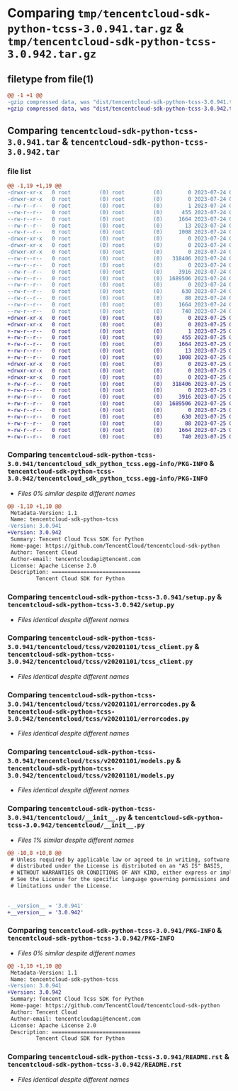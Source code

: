 # Comparing `tmp/tencentcloud-sdk-python-tcss-3.0.941.tar.gz` & `tmp/tencentcloud-sdk-python-tcss-3.0.942.tar.gz`

## filetype from file(1)

```diff
@@ -1 +1 @@
-gzip compressed data, was "dist/tencentcloud-sdk-python-tcss-3.0.941.tar", last modified: Mon Jul 24 00:44:53 2023, max compression
+gzip compressed data, was "dist/tencentcloud-sdk-python-tcss-3.0.942.tar", last modified: Tue Jul 25 04:26:35 2023, max compression
```

## Comparing `tencentcloud-sdk-python-tcss-3.0.941.tar` & `tencentcloud-sdk-python-tcss-3.0.942.tar`

### file list

```diff
@@ -1,19 +1,19 @@
-drwxr-xr-x   0 root         (0) root         (0)        0 2023-07-24 00:44:53.000000 tencentcloud-sdk-python-tcss-3.0.941/
-drwxr-xr-x   0 root         (0) root         (0)        0 2023-07-24 00:44:53.000000 tencentcloud-sdk-python-tcss-3.0.941/tencentcloud_sdk_python_tcss.egg-info/
--rw-r--r--   0 root         (0) root         (0)        1 2023-07-24 00:44:53.000000 tencentcloud-sdk-python-tcss-3.0.941/tencentcloud_sdk_python_tcss.egg-info/dependency_links.txt
--rw-r--r--   0 root         (0) root         (0)      455 2023-07-24 00:44:53.000000 tencentcloud-sdk-python-tcss-3.0.941/tencentcloud_sdk_python_tcss.egg-info/SOURCES.txt
--rw-r--r--   0 root         (0) root         (0)     1664 2023-07-24 00:44:53.000000 tencentcloud-sdk-python-tcss-3.0.941/tencentcloud_sdk_python_tcss.egg-info/PKG-INFO
--rw-r--r--   0 root         (0) root         (0)       13 2023-07-24 00:44:53.000000 tencentcloud-sdk-python-tcss-3.0.941/tencentcloud_sdk_python_tcss.egg-info/top_level.txt
--rw-r--r--   0 root         (0) root         (0)     1008 2023-07-24 00:44:53.000000 tencentcloud-sdk-python-tcss-3.0.941/setup.py
-drwxr-xr-x   0 root         (0) root         (0)        0 2023-07-24 00:44:53.000000 tencentcloud-sdk-python-tcss-3.0.941/tencentcloud/
-drwxr-xr-x   0 root         (0) root         (0)        0 2023-07-24 00:44:53.000000 tencentcloud-sdk-python-tcss-3.0.941/tencentcloud/tcss/
-drwxr-xr-x   0 root         (0) root         (0)        0 2023-07-24 00:44:53.000000 tencentcloud-sdk-python-tcss-3.0.941/tencentcloud/tcss/v20201101/
--rw-r--r--   0 root         (0) root         (0)   318406 2023-07-24 00:44:53.000000 tencentcloud-sdk-python-tcss-3.0.941/tencentcloud/tcss/v20201101/tcss_client.py
--rw-r--r--   0 root         (0) root         (0)        0 2023-07-24 00:44:53.000000 tencentcloud-sdk-python-tcss-3.0.941/tencentcloud/tcss/v20201101/__init__.py
--rw-r--r--   0 root         (0) root         (0)     3916 2023-07-24 00:44:53.000000 tencentcloud-sdk-python-tcss-3.0.941/tencentcloud/tcss/v20201101/errorcodes.py
--rw-r--r--   0 root         (0) root         (0)  1689506 2023-07-24 00:44:53.000000 tencentcloud-sdk-python-tcss-3.0.941/tencentcloud/tcss/v20201101/models.py
--rw-r--r--   0 root         (0) root         (0)        0 2023-07-24 00:44:53.000000 tencentcloud-sdk-python-tcss-3.0.941/tencentcloud/tcss/__init__.py
--rw-r--r--   0 root         (0) root         (0)      630 2023-07-24 00:44:53.000000 tencentcloud-sdk-python-tcss-3.0.941/tencentcloud/__init__.py
--rw-r--r--   0 root         (0) root         (0)       88 2023-07-24 00:44:53.000000 tencentcloud-sdk-python-tcss-3.0.941/setup.cfg
--rw-r--r--   0 root         (0) root         (0)     1664 2023-07-24 00:44:53.000000 tencentcloud-sdk-python-tcss-3.0.941/PKG-INFO
--rw-r--r--   0 root         (0) root         (0)      740 2023-07-24 00:44:53.000000 tencentcloud-sdk-python-tcss-3.0.941/README.rst
+drwxr-xr-x   0 root         (0) root         (0)        0 2023-07-25 04:26:35.000000 tencentcloud-sdk-python-tcss-3.0.942/
+drwxr-xr-x   0 root         (0) root         (0)        0 2023-07-25 04:26:35.000000 tencentcloud-sdk-python-tcss-3.0.942/tencentcloud_sdk_python_tcss.egg-info/
+-rw-r--r--   0 root         (0) root         (0)        1 2023-07-25 04:26:35.000000 tencentcloud-sdk-python-tcss-3.0.942/tencentcloud_sdk_python_tcss.egg-info/dependency_links.txt
+-rw-r--r--   0 root         (0) root         (0)      455 2023-07-25 04:26:35.000000 tencentcloud-sdk-python-tcss-3.0.942/tencentcloud_sdk_python_tcss.egg-info/SOURCES.txt
+-rw-r--r--   0 root         (0) root         (0)     1664 2023-07-25 04:26:35.000000 tencentcloud-sdk-python-tcss-3.0.942/tencentcloud_sdk_python_tcss.egg-info/PKG-INFO
+-rw-r--r--   0 root         (0) root         (0)       13 2023-07-25 04:26:35.000000 tencentcloud-sdk-python-tcss-3.0.942/tencentcloud_sdk_python_tcss.egg-info/top_level.txt
+-rw-r--r--   0 root         (0) root         (0)     1008 2023-07-25 04:26:35.000000 tencentcloud-sdk-python-tcss-3.0.942/setup.py
+drwxr-xr-x   0 root         (0) root         (0)        0 2023-07-25 04:26:35.000000 tencentcloud-sdk-python-tcss-3.0.942/tencentcloud/
+drwxr-xr-x   0 root         (0) root         (0)        0 2023-07-25 04:26:35.000000 tencentcloud-sdk-python-tcss-3.0.942/tencentcloud/tcss/
+drwxr-xr-x   0 root         (0) root         (0)        0 2023-07-25 04:26:35.000000 tencentcloud-sdk-python-tcss-3.0.942/tencentcloud/tcss/v20201101/
+-rw-r--r--   0 root         (0) root         (0)   318406 2023-07-25 04:26:35.000000 tencentcloud-sdk-python-tcss-3.0.942/tencentcloud/tcss/v20201101/tcss_client.py
+-rw-r--r--   0 root         (0) root         (0)        0 2023-07-25 04:26:35.000000 tencentcloud-sdk-python-tcss-3.0.942/tencentcloud/tcss/v20201101/__init__.py
+-rw-r--r--   0 root         (0) root         (0)     3916 2023-07-25 04:26:35.000000 tencentcloud-sdk-python-tcss-3.0.942/tencentcloud/tcss/v20201101/errorcodes.py
+-rw-r--r--   0 root         (0) root         (0)  1689506 2023-07-25 04:26:35.000000 tencentcloud-sdk-python-tcss-3.0.942/tencentcloud/tcss/v20201101/models.py
+-rw-r--r--   0 root         (0) root         (0)        0 2023-07-25 04:26:35.000000 tencentcloud-sdk-python-tcss-3.0.942/tencentcloud/tcss/__init__.py
+-rw-r--r--   0 root         (0) root         (0)      630 2023-07-25 04:26:35.000000 tencentcloud-sdk-python-tcss-3.0.942/tencentcloud/__init__.py
+-rw-r--r--   0 root         (0) root         (0)       88 2023-07-25 04:26:35.000000 tencentcloud-sdk-python-tcss-3.0.942/setup.cfg
+-rw-r--r--   0 root         (0) root         (0)     1664 2023-07-25 04:26:35.000000 tencentcloud-sdk-python-tcss-3.0.942/PKG-INFO
+-rw-r--r--   0 root         (0) root         (0)      740 2023-07-25 04:26:35.000000 tencentcloud-sdk-python-tcss-3.0.942/README.rst
```

### Comparing `tencentcloud-sdk-python-tcss-3.0.941/tencentcloud_sdk_python_tcss.egg-info/PKG-INFO` & `tencentcloud-sdk-python-tcss-3.0.942/tencentcloud_sdk_python_tcss.egg-info/PKG-INFO`

 * *Files 0% similar despite different names*

```diff
@@ -1,10 +1,10 @@
 Metadata-Version: 1.1
 Name: tencentcloud-sdk-python-tcss
-Version: 3.0.941
+Version: 3.0.942
 Summary: Tencent Cloud Tcss SDK for Python
 Home-page: https://github.com/TencentCloud/tencentcloud-sdk-python
 Author: Tencent Cloud
 Author-email: tencentcloudapi@tencent.com
 License: Apache License 2.0
 Description: ============================
         Tencent Cloud SDK for Python
```

### Comparing `tencentcloud-sdk-python-tcss-3.0.941/setup.py` & `tencentcloud-sdk-python-tcss-3.0.942/setup.py`

 * *Files identical despite different names*

### Comparing `tencentcloud-sdk-python-tcss-3.0.941/tencentcloud/tcss/v20201101/tcss_client.py` & `tencentcloud-sdk-python-tcss-3.0.942/tencentcloud/tcss/v20201101/tcss_client.py`

 * *Files identical despite different names*

### Comparing `tencentcloud-sdk-python-tcss-3.0.941/tencentcloud/tcss/v20201101/errorcodes.py` & `tencentcloud-sdk-python-tcss-3.0.942/tencentcloud/tcss/v20201101/errorcodes.py`

 * *Files identical despite different names*

### Comparing `tencentcloud-sdk-python-tcss-3.0.941/tencentcloud/tcss/v20201101/models.py` & `tencentcloud-sdk-python-tcss-3.0.942/tencentcloud/tcss/v20201101/models.py`

 * *Files identical despite different names*

### Comparing `tencentcloud-sdk-python-tcss-3.0.941/tencentcloud/__init__.py` & `tencentcloud-sdk-python-tcss-3.0.942/tencentcloud/__init__.py`

 * *Files 1% similar despite different names*

```diff
@@ -10,8 +10,8 @@
 # Unless required by applicable law or agreed to in writing, software
 # distributed under the License is distributed on an "AS IS" BASIS,
 # WITHOUT WARRANTIES OR CONDITIONS OF ANY KIND, either express or implied.
 # See the License for the specific language governing permissions and
 # limitations under the License.
 
 
-__version__ = '3.0.941'
+__version__ = '3.0.942'
```

### Comparing `tencentcloud-sdk-python-tcss-3.0.941/PKG-INFO` & `tencentcloud-sdk-python-tcss-3.0.942/PKG-INFO`

 * *Files 0% similar despite different names*

```diff
@@ -1,10 +1,10 @@
 Metadata-Version: 1.1
 Name: tencentcloud-sdk-python-tcss
-Version: 3.0.941
+Version: 3.0.942
 Summary: Tencent Cloud Tcss SDK for Python
 Home-page: https://github.com/TencentCloud/tencentcloud-sdk-python
 Author: Tencent Cloud
 Author-email: tencentcloudapi@tencent.com
 License: Apache License 2.0
 Description: ============================
         Tencent Cloud SDK for Python
```

### Comparing `tencentcloud-sdk-python-tcss-3.0.941/README.rst` & `tencentcloud-sdk-python-tcss-3.0.942/README.rst`

 * *Files identical despite different names*

